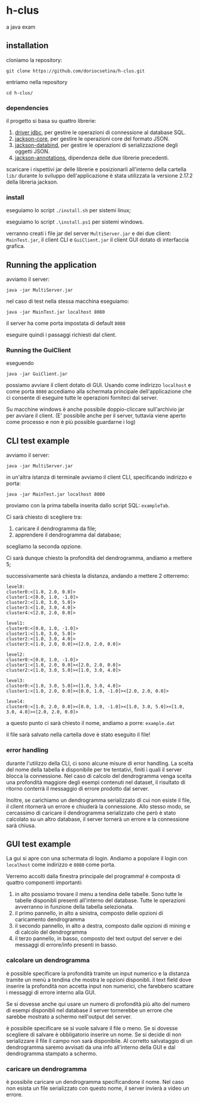 # h-clus
a java exam

## installation

cloniamo la repository: 

`git clone https://github.com/doriocsetina/h-clus.git`

entriamo nella repository

`cd h-clus/`

### dependencies

il progetto si basa su quattro librerie:

1. [driver jdbc](https://dev.mysql.com/downloads/connector/j/), per gestire le operazioni di connessione al database SQL.
2. [jackson-core](https://repo1.maven.org/maven2/com/fasterxml/jackson/core/jackson-core/), per gestire le operazioni core del formato JSON.
3. [jackson-databind](https://repo1.maven.org/maven2/com/fasterxml/jackson/core/jackson-databind/), per gestire le operazioni di serializzazione degli oggetti JSON.
4. [jackson-annotations](https://repo1.maven.org/maven2/com/fasterxml/jackson/core/jackson-annotations/), dipendenza delle due librerie precedenti.

scaricare i rispettivi jar delle librerie e posizionarli all'interno della cartella `lib/`
durante lo sviluppo dell'applicazione è stata utilizzata la versione 2.17.2 della libreria jackson. 

### install 

eseguiamo lo script `./install.sh` per sistemi linux;

eseguiamo lo script `.\install.ps1` per sistemi windows.

verranno creati i file jar del server `MultiServer.jar` e dei due client: `MainTest.jar`, il client CLI e `GuiClient.jar` il client GUI dotato di interfaccia grafica. 


## Running the application

avviamo il server:

`java -jar MultiServer.jar`

nel caso di test nella stessa macchina eseguiamo:

`java -jar MainTest.jar localhost 8080`

il server ha come porta impostata di default `8080`

eseguire quindi i passaggi richiesti dal client. 

### Running the GuiClient

eseguendo

`java -jar GuiClient.jar`

possiamo avviare il client dotato di GUI. Usando come indirizzo `localhost` e come porta `8080` accediamo alla schermata principale dell'applicazione che ci consente di eseguire tutte
le operazioni forniteci dal server.

Su macchine windows è anche possibile doppio-cliccare sull'archivio jar per avviare il client. (E' possibile anche per il server, tuttavia viene aperto come processo e non è più possible guardarne i log)

## CLI test example

avviamo il server:

`java -jar MultiServer.jar`

in un'altra istanza di terminale avviamo il client CLI, specificando indirizzo e porta:

`java -jar MainTest.jar localhost 8080`

proviamo con la prima tabella inserita dallo script SQL: `exampleTab`.

Ci sarà chiesto di scegliere tra:
1. caricare il dendrogramma da file;
2. apprendere il dendrogramma dal database;

scegliamo la seconda opzione.

Ci sarà dunque chiesto la profondità del dendrogramma, andiamo a mettere 5;

successivamente sarà chiesta la distanza, andando a mettere 2 otterremo:

```
level0:
cluster0:<[1.0, 2.0, 0.0]>
cluster1:<[0.0, 1.0, -1.0]>
cluster2:<[1.0, 3.0, 5.0]>
cluster3:<[1.0, 3.0, 4.0]>
cluster4:<[2.0, 2.0, 0.0]>

level1:
cluster0:<[0.0, 1.0, -1.0]>
cluster1:<[1.0, 3.0, 5.0]>
cluster2:<[1.0, 3.0, 4.0]>
cluster3:<[1.0, 2.0, 0.0]><[2.0, 2.0, 0.0]>

level2:
cluster0:<[0.0, 1.0, -1.0]>
cluster1:<[1.0, 2.0, 0.0]><[2.0, 2.0, 0.0]>
cluster2:<[1.0, 3.0, 5.0]><[1.0, 3.0, 4.0]>

level3:
cluster0:<[1.0, 3.0, 5.0]><[1.0, 3.0, 4.0]>
cluster1:<[1.0, 2.0, 0.0]><[0.0, 1.0, -1.0]><[2.0, 2.0, 0.0]>

level4:
cluster0:<[1.0, 2.0, 0.0]><[0.0, 1.0, -1.0]><[1.0, 3.0, 5.0]><[1.0, 3.0, 4.0]><[2.0, 2.0, 0.0]>
```

a questo punto ci sarà chiesto il nome, andiamo a porre: `example.dat`

il file sarà salvato nella cartella dove è stato eseguito il file!

### error handling

durante l'utilizzo della CLI, ci sono alcune misure di error handling. 
La scelta del nome della tabella è disponibile per tre tentativi, finiti i quali il server blocca la connessione.
Nel caso di calcolo del dendrogramma venga scelta una profondità maggiore degli esempi contenuti nel dataset, 
il risultato di ritorno conterrà il messaggio di errore prodotto dal server. 

Inoltre, se carichiamo un dendrogramma serializzato di cui non esiste il file, il client ritornerà un errore e chiuderà la connessione.
Allo stesso modo, se cercassimo di caricare il dendrogramma serializzato che però è stato calcolato su un altro database, il server tornerà un errore
e la connessione sarà chiusa. 

## GUI test example

La gui si apre con una schermata di login. Andiamo a popolare il login con `localhost` come indirizzo e `8080` come porta.

Verremo accolti dalla finestra principale del programma! è composta di quattro componenti importanti: 

1. in alto possiamo trovare il menu a tendina delle tabelle. Sono tutte le tabelle disponibli presenti all'interno del database. Tutte le operazioni avverranno in funzione della tabella selezionata.
2. il primo pannello, in alto a sinistra, composto delle opzioni di caricamento dendrogramma
3. il secondo pannello, in alto a destra, composto dalle opzioni di mining e di calcolo del dendrogramma
4. il terzo pannello, in basso, composto del text output del server e dei messaggi di errore/info presenti in basso. 

### calcolare un dendrogramma

è possible specificare la profondità tramite un input numerico e la distanza tramite un menù a tendina che mostra le opzioni disponibli.
il text field dove inserire la profondità non accetta input non numerici, che farebbero scattare i messaggi di errore interno alla GUI.

Se si dovesse anche qui usare un numero di profondità più alto del numero di esempi disponibli nel database il server tornerebbe un errore
che sarebbe mostrato a schermo nell'output del server.

è possibile specificare se si vuole salvare il file o meno. Se si dovesse scegliere di salvare è obbligatorio inserire un nome. Se si decide di
non serializzare il file il campo non sarà disponibile. Al corretto salvataggio di un dendrogramma saremo avvisati da una info all'interno della GUI
e dal dendrogramma stampato a schermo. 

### caricare un dendrogramma

è possibile caricare un dendrogramma specificandone il nome. Nel caso non esista un file serializzato con questo nome, il server invierà a video un errore.